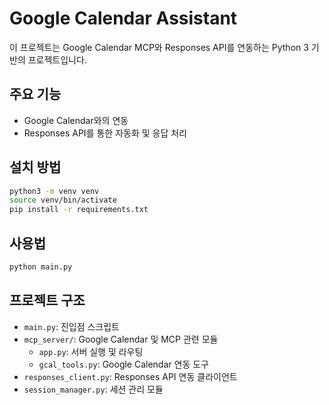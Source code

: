 # Google Calendar Assistant
이 프로젝트는 Google Calendar MCP와 Responses API를 연동하는 Python 3 기반의 프로젝트입니다.

## 주요 기능
- Google Calendar와의 연동
- Responses API를 통한 자동화 및 응답 처리

## 설치 방법
```bash
python3 -m venv venv
source venv/bin/activate
pip install -r requirements.txt
```

## 사용법
```bash
python main.py
```

## 프로젝트 구조
- `main.py`: 진입점 스크립트
- `mcp_server/`: Google Calendar 및 MCP 관련 모듈
  - `app.py`: 서버 실행 및 라우팅
  - `gcal_tools.py`: Google Calendar 연동 도구
- `responses_client.py`: Responses API 연동 클라이언트
- `session_manager.py`: 세션 관리 모듈

